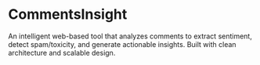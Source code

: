 # CommentsInsight
An intelligent web-based tool that analyzes comments to extract sentiment, detect spam/toxicity, and generate actionable insights. Built with clean architecture and scalable design.

